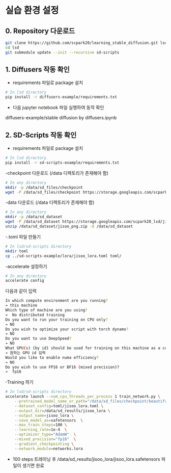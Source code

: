 # 실습 환경 설정

## 0. Repository 다운로드

```bash
git clone https://github.com/scpark20/learning_stable_diffusion.git lsd
cd lsd
git submodule update --init --recursive sd-scripts
```


## 1. Diffusers 작동 확인

- requirements 파일로 package 설치

```bash
# In lsd directory
pip install -r diffusers-example/requirements.txt
```

- 다음 jupyter notebook 파일 실행하여 동작 확인

diffusers-example/stable diffusion by diffusers.ipynb

## 2. SD-Scripts 작동 확인

- requirements 파일로 package 설치
```bash
# In lsd directory
pip install -r sd-scripts-example/requirements.txt
```

-checkpoint 다운로드 (/data 디렉토리가 존재해야 함)
```bash
# In any directory
mkdir -p /data/sd_files/checkpoint
wget -P /data/sd_files/checkpoint https://storage.googleapis.com/scpark20_lsd/beautifulRealistic_v7.safetensors
```

-data 다운로드 (/data 디렉토리가 존재해야 함)
```bash
# In any directory
mkdir -p /data/sd_dataset
wget -P /data/sd_dataset https://storage.googleapis.com/scpark20_lsd/jisoo_png.zip
unzip /data/sd_dataset/jisoo_png.zip -d /data/sd_dataset
```

-.toml 파일 만들기
```bash
# In lsd/sd-scripts directory
mkdir toml
cp ../sd-scripts-example/lora/jisoo_lora.toml toml/
```

-accelerate 설정하기
```bash
# In any directory
accelerate config
```

다음과 같이 입력
```bash
In which compute environment are you running?
➔ this machine
Which type of machine are you using?
➔  No distributed training
Do you want to run your training on CPU only?
➔ NO
Do you wish to optimize your script with torch dynamo?
➔ NO
Do you want to use DeepSpeed?
➔ NO
What GPU(s) (by id) should be used for training on this machine as a comma-seperated list?
➔ 원하는 GPU id 입력
Would you like to enable numa efficiency?
➔ NO
Do you wish to use FP16 or BF16 (mixed precision)?
➔  fp16
```

-Training 하기

```bash
# In lsd/sd-scripts directory
accelerate launch --num_cpu_threads_per_process 1 train_network.py \
    --pretrained_model_name_or_path="/data/sd_files/checkpoint/beautifulRealistic_v7.safetensors" \
    --dataset_config=toml/jisoo_lora.toml \
    --output_dir=/data/sd_results/jisoo_lora \
    --output_name=jisoo_lora \
    --save_model_as=safetensors  \
    --max_train_steps=100 \
    --learning_rate=1e-4  \
    --optimizer_type="AdamW"  \
    --mixed_precision="fp16"  \
    --gradient_checkpointing \
    --network_module=networks.lora
```

- 100 steps 트레이닝 후 /data/sd_results/jisoo_lora/jisoo_lora.safetensors 파일이 생기면 완료